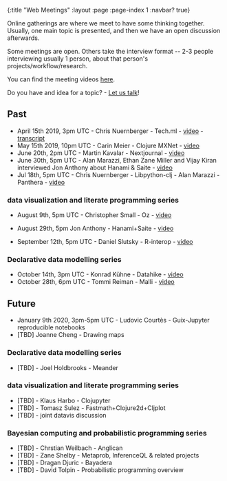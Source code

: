 {:title "Web Meetings"
 :layout :page
 :page-index 1
 :navbar? true}

Online gatherings are where we meet to have some thinking together. Usually, one main topic is presented, and then we have an open discussion afterwards.

Some meetings are open. Others take the interview format -- 2-3 people interviewing usually 1 person, about that person's projects/workflow/research.

You can find the meeting videos [here](http://yt.vu/+scicloj).

Do you have and idea for a topic? - [Let us talk](../about/#where)!

## Past

- April 15th 2019, 3pm UTC - Chris Nuernberger - Tech.ml - [video](https://www.youtube.com/watch?v=NyMABoUEj20&t=6m50s) - [transcript](https://github.com/joinr/sciclojminutes/blob/master/meeting.org)
- May 15th 2019, 10pm UTC - Carin Meier - Clojure MXNet - [video](https://www.youtube.com/watch?v=niCq-pvDyZc)
- June 20th, 2pm UTC - Martin Kavalar - Nextjournal - [video](https://www.youtube.com/watch?v=MI9tl-3kNS0)
- June 30th, 5pm UTC - Alan Marazzi, Ethan Zane Miller and Vijay Kiran
 interviewed Jon Anthony about Hanami & Saite - [video](https://www.youtube.com/watch?v=ld5du3L-emM)
- Jul 18th, 5pm UTC - Chris Nuernberger - Libpython-clj - Alan Marazzi - Panthera - [video](https://www.youtube.com/watch?v=ajDiGS73i2o)

### data visualization and literate programming series
- August 9th, 5pm UTC - Christopher Small - Oz - [video](https://youtu.be/CRLvHgQzhmI)
- August 29th, 5pm Jon Anthony - Hanami+Saite - [video](https://youtu.be/3Hx7kbub9YE)


- September 12th, 5pm UTC - Daniel Slutsky - R-interop - [video](https://www.youtube.com/watch?v=XoVX2Ezi_YM)

### Declarative data modelling series
- October 14th, 3pm UTC - Konrad Kühne - Datahike - [video](https://youtu.be/Hjo4TEV81sQ)
- October 28th, 6pm UTC - Tommi Reiman - Malli - [video](https://youtu.be/YhP6tI22uQ4)

## Future

- January 9th 2020, 3pm-5pm UTC - Ludovic Courtès - Guix-Jupyter reproducible notebooks
- [TBD] Joanne Cheng - Drawing maps

### Declarative data modelling series

- [TBD] - Joel Holdbrooks - Meander

### data visualization and literate programming series
- [TBD] - Klaus Harbo - Clojupyter
- [TBD] - Tomasz Sulez - Fastmath+Clojure2d+Cljplot
- [TBD] - joint datavis discussion

### Bayesian computing and probabilistic programming series
- [TBD] - Chrstian Weilbach - Anglican
- [TBD] - Zane Shelby - Metaprob, InferenceQL & related projects
- [TBD] - Dragan Djuric - Bayadera
- [TBD] - David Tolpin - Probabilistic programming overview
